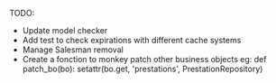 TODO:

* Update model checker
* Add test to check expirations with different cache systems
* Manage Salesman removal
* Create a fonction to monkey patch other business objects
    eg: def patch_bo(bo):
            setattr(bo.get, 'prestations', PrestationRepository)